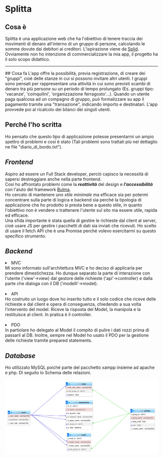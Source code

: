 # Splitta

## Cosa è
Splitta è una applicazione web che ha l'obiettivo di tenere traccia dei movimenti di denaro all'interno di un gruppo di persone, calcolando le somme dovute dai debitori ai creditori.
L'ispirazione viene da <a href="https://splid.app/">Splid</a>. Ovviamente non ho intenzione di commercializzare la mia app, il progetto ha il solo scopo didattico.
<hr>
## Cosa fa
L'app offre la possibilità, previa registrazione, di creare dei "gruppi", cioè delle stanze in cui si possono invitare altri utenti. I gruppi sono pensati per rappresentare una attività 
in cui sono previsti scambi di denaro tra più persone su un periodo di tempo prolungato (Es. gruppi tipo: 'vacanze', 'coinquilini', 'organizzazione ferragosto'...).
Quando un utente paga qualcosa ad un compagno di gruppo, può formalizzare su app il pagamento tramite una "transazione", indicando importo e destinatari. L'app provvede poi al ricalcolo dei bilanci dei singoli utenti.

## Perché l'ho scritta
Ho pensato che questo tipo di applicazione potesse presentarmi un ampio spettro di problemi e così è stato (Tali problemi sono trattati più nel dettaglio ne file "diario_di_bordo.txt").

## *Frontend*
Aspiro ad essere un Full Stack developer, perciò capisco la necessità di sapersi destreggiare anche nella parte frontend. <br>
Così ho affrontato problemi come la ***reattività*** del design e ***l'accessibilità***
con l'aiuto del framework <a href="https://bulma.io/">Bulma</a>.<br> Ho cercato di mantenere uno *stile minimale* ma efficace sia per potermi concentrare sulla parte di logica e backend sia perché la tipologia di applicazione che ho prodotto si presta bene a questo stile, in quanto l'obiettivo non è vendere o trattenere l'utente sul sito ma essere utile, rapida ed efficace.<br>
Una sfida importante è stata quella di gestire le richieste dal client al server, cioè usare JS per gestire i pacchetti di dati sia inviati che ricevuti. Ho scelto di usare il fetch API che è una Promise perché volevo esercitarmi su questo specifico strumento.

## *Backend*
<li>MVC</li>
Mi sono informato sull'architettura MVC e ho deciso di applicarla per prendere dimestichezza. Ho dunque separato la parte di interazione con l'utente ('view'->view) dal gestore delle richieste ('api'->controller) e dalla parte che dialoga con il DB ('modelli'->model).<br><br>
<li>API</li>
Ho costruito un luogo dove ho inserito tutto e il solo codice che riceve delle richieste e dal client e opera di conseguenza, chiedendo a sua volta l'intervento del model. Riceve la risposta del Model, la manipola e la restituisce al client. In pratica è il controller.<br><br>
<li>PDO</li>
In partiolare ho delegato al Model il compito di pulire i dati rozzi prima di passarli al DB. Inoltre, sempre nel Model ho usato il PDO per la gestione delle richieste tramite prepared statements.

## *Database*
Ho utilizzato MySQL poiché parte del pacchetto xampp insieme ad apache e php. Di seguito lo Schema delle relazioni.

![Schema delle Relazioni](/schemaSplittaDb.png)

